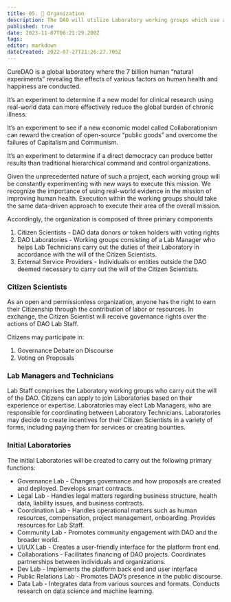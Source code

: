 ```yaml
---
title: 05. 🏨 Organization
description: The DAO will utilize Laboratory working groups which use a scientific experimentation-based approach to effectively carrying out the will of its Citizen Scientist voting members.
published: true
date: 2023-11-07T06:21:29.200Z
tags: 
editor: markdown
dateCreated: 2022-07-27T21:26:27.705Z
---
```


CureDAO is a global laboratory where the 7 billion human “natural experiments” revealing the effects of various factors on human health and happiness are conducted.

It’s an experiment to determine if a new model for clinical research using real-world data can more effectively reduce the global burden of chronic illness.

It’s an experiment to see if a new economic model called Collaborationism can reward the creation of open-source “public goods” and overcome the failures of Capitalism and Communism.

It’s an experiment to determine if a direct democracy can produce better results than traditional hierarchical command and control organizations.

Given the unprecedented nature of such a project, each working group will be constantly experimenting with new ways to execute this mission. We recognize the importance of using real-world evidence in the mission of improving human health. Execution within the working groups should take the same data-driven approach to execute their area of the overall mission.

Accordingly, the organization is composed of three primary components

1. Citizen Scientists - DAO data donors or token holders with voting rights
2. DAO Laboratories - Working groups consisting of a Lab Manager who helps Lab Technicians carry out the duties of their Laboratory in accordance with the will of the Citizen Scientists.
3. External Service Providers - Individuals or entities outside the DAO deemed necessary to carry out the will of the Citizen Scientists.

### Citizen Scientists

As an open and permissionless organization, anyone has the right to earn their Citizenship through the contribution of labor or resources. In exchange, the Citizen Scientist will receive governance rights over the actions of DAO Lab Staff.

Citizens may participate in:

1. Governance Debate on Discourse
2. Voting on Proposals

### Lab Managers and Technicians

Lab Staff comprises the Laboratory working groups who carry out the will of the DAO. Citizens can apply to join Laboratories based on their experience or expertise. Laboratories may elect Lab Managers, who are responsible for coordinating between Laboratory Technicians. Laboratories may decide to create incentives for their Citizen Scientists in a variety of forms, including paying them for services or creating bounties.

### Initial Laboratories

The initial Laboratories will be created to carry out the following primary functions:

* Governance Lab - Changes governance and how proposals are created and deployed. Develops smart contracts.
* Legal Lab - Handles legal matters regarding business structure, health data, liability issues, and business contracts.
* Coordination Lab - Handles operational matters such as human resources, compensation, project management, onboarding. Provides resources for Lab Staff.
* Community Lab - Promotes community engagement with DAO and the broader world.
* UI/UX Lab - Creates a user-friendly interface for the platform front end.
* Collaborations - Facilitates financing of DAO projects. Coordinates partnerships between individuals and organizations.
* Dev Lab - Implements the platform back end and user interface
* Public Relations Lab - Promotes DAO’s presence in the public discourse.
* Data Lab - Integrates data from various sources and formats. Conducts research on data science and machine learning.

